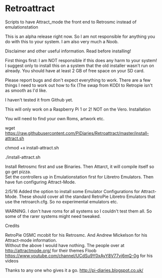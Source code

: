 # Retroattract
Scripts to have Attract_mode the front end to Retrosmc instead of emulationstation


This is an alpha release right now. So I am not responsible for anything you do with this to your system. I am also very much a Noob. 




Disclaimer and other useful information. Read before installing!

First things first: I am NOT responsible if this does any harm to your system! I suggest only to install this on a system that the old installer wasn't run on already. You should have at least 2 GB of free space on your SD card.

Please report bugs and don't expect everything to work.  There are a few things I need to work out how to fix (The swap from KODI to Retropie isn't as smooth as I'd like. 

I haven't tested it from Github yet. 

This will only work on a Raspberry Pi 1 or 2! NOT on the Vero.
Installation

You will need to find your own Roms, artwork etc. 

wget https://raw.githubusercontent.com/PiDiaries/Retroattract/master/install-attract.sh

chmod +x install-attract.sh

./install-attract.sh

 Install Retrosmc first and use Binaries. Then Attarct, it will compile itself so go get pizza.  
 Set the controllers up in Emulationstation first for Libretro Emulators.  Then have fun configuring Attract-Mode. 

2/5/16 
Added the option to install some Emulator Configurations for Attract-Mode.  These should cover all the standard RetroPie Libretro Emulators that use the retroarch.cfg.  So no experimental emulators etc. 

WARNING.  I don't have roms for all systems so I couldn't test them all. So some of the rarer systems might need tweaked. 

Credits

RetroPie 
OSMC 
mcobit for his Retrosmc. 
And Andrew Mickelson for his Attract-mode information.  
Without the above I would have nothing.
The people over at http://attractmode.org/ for their themes
Floob https://www.youtube.com/channel/UCdSu9Y0xAyY8V77vj6mQ-0g for his videos


Thanks to any one who gives it a go. 
http://pi-diaries.blogspot.co.uk/
